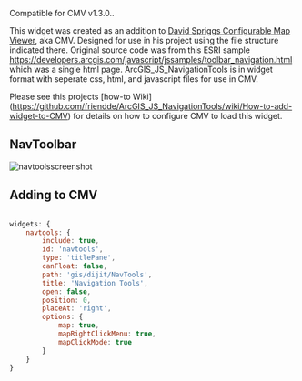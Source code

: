 Compatible for CMV v1.3.0..

This widget was created as an addition to [David Spriggs Configurable Map Viewer](https://github.com/DavidSpriggs/ConfigurableViewerJSAPI), aka CMV. Designed for use in his project using the file structure indicated there. Original source code was from this ESRI sample https://developers.arcgis.com/javascript/jssamples/toolbar_navigation.html which was a single html page. ArcGIS_JS_NavigationTools is in widget format with seperate css, html, and javascript files for use in CMV.

Please see this projects [how-to Wiki] (https://github.com/friendde/ArcGIS_JS_NavigationTools/wiki/How-to-add-widget-to-CMV) for details on how to configure CMV to load this widget.

## NavToolbar

![navtoolsscreenshot](https://cloud.githubusercontent.com/assets/7818309/4076966/d57254fe-2ebe-11e4-9590-2988bf24bd38.JPG)

## Adding to CMV
```javascript

widgets: {
	navtools: {
		include: true,
		id: 'navtools',
		type: 'titlePane',
		canFloat: false,
		path: 'gis/dijit/NavTools',
		title: 'Navigation Tools',
		open: false,
		position: 0,
		placeAt: 'right',
		options: {
			map: true,
			mapRightClickMenu: true,
			mapClickMode: true
		}
	}
}
```
